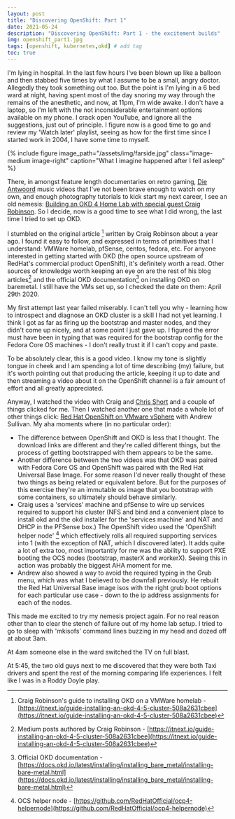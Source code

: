 ```yaml
---
layout: post
title: "Discovering OpenShift: Part 1"
date: 2021-05-24
description: "Discovering OpenShift: Part 1 - the excitement builds"
img: openshift_part1.jpg 
tags: [openshift, kubernetes,okd] # add tag
toc: true
---
```


I'm lying in hospital. In the last few hours I've been blown up like a balloon and then stabbed five times by what I assume to be a small, angry doctor. Allegedly they took something out too. But the point is I'm lying in a 6 bed ward at night, having spent most of the day snoring my way through the remains of the anesthetic, and now, at 11pm, I'm wide awake. I don't have a laptop, so I'm left with the not inconsiderable entertainment options available on my phone. I crack open YouTube, and ignore all the suggestions, just out of principle. I figure now is a good time to go and review my 'Watch later' playlist, seeing as how for the first time since I started work in 2004, I have some time to myself. 

{% include figure image_path="/assets/img/farside.jpg" class="image-medium image-right" caption="What I imagine happened after I fell asleep" %}

There, in amongst feature length documentaries on retro gaming, [Die Antwoord](https://www.youtube.com/watch?v=L-wpS49KN00&list=WL&index=59) music videos that I've not been brave enough to watch on my own, and enough photography tutorials to kick start my next career, I see an old nemesis: [Building an OKD 4 Home Lab with special guest Craig Robinson](https://www.youtube.com/watch?v=qh1zYW7BLxE).  So I decide, now is a good time to see what I did wrong, the last time I tried to set up OKD.

I stumbled on the original article [^1] written by Craig Robinson about a year ago. I found it easy to follow, and expressed in terms of primitives that I understand: VMWare homelab, pfSense, centos, fedora, etc. For anyone interested in getting started with OKD (the open source upstream of RedHat's commercial product OpenShift), it's definitely worth a read. Other sources of knowledge worth keeping an eye on are the rest of his blog articles[^4] and the official OKD documentation[^3] on installing OKD on baremetal. I still have the VMs set up, so I checked the date on them: April 29th 2020. 

My first attempt last year failed miserably. I can't tell you why - learning how to introspect and diagnose an OKD cluster is a skill I had not yet learning. I think I got as far as firing up the bootstrap and master nodes, and they didn't come up nicely, and at some point I just gave up. I figured the error must have been in typing that was required for the bootstrap config for the Fedora Core OS machines - I don't really trust it if I can't copy and paste.

To be absolutely clear, this is a good video. I know my tone is slightly tongue in cheek and I am spending a lot of time describing (my) failure, but it's worth pointing out that producing the article, keeping it up to date and then streaming a video about it on the OpenShift channel is a fair amount of effort and all greatly appreciated. 

Anyway, I watched the video with Craig and [Chris Short](https://chrisshort.net/) and a couple of things clicked for me. Then I watched another one that made a whole lot of other things click: [Red Hat OpenShift on VMware vSphere](https://www.youtube.com/watch?v=Be0dRq0wjWE) with Andrew Sullivan. My aha moments where (in no particular order):
- The difference between OpenShift and OKD is less that I thought. The download links are different and they're called different things, but the process of getting bootstrapped with them appears to be the same. 
- Another difference between the two videos was that OKD was paired with Fedora Core OS and OpenShift was paired with the Red Hat Universal Base Image. For some reason I'd never really thought of these two things as being related or equivalent before. But for the purposes of this exercise they're an immutable os image that you bootstrap with some containers, so ultimately should behave similarly. 
- Craig uses a 'services' machine and pfSense to wire up services required to support his cluster (NFS and bind and a convenient place to install okd and the okd installer for the 'services machine' and NAT and DHCP in the PFSense box.) The OpenShift video used the 'OpenShift helper node' [^2] which effectively rolls all required supporting services into 1 (with the exception of NAT, which I discovered later). It adds quite a lot of extra too, most importantly for me was the ability to support PXE booting the OCS nodes (bootstrap, masterX and workerX). Seeing this in action was probably the biggest AHA moment for me.
- Andrew also showed a way to avoid the required typing in the Grub menu, which was what I believed to be downfall previously. He rebuilt the Red Hat Universal Base image isos with the right grub boot options for each particular use case - down to the ip address assignments for each of the nodes. 

This made me excited to try my nemesis project again. For no real reason other than to clear the stench of failure out of my home lab setup. I tried to go to sleep with 'mkisofs' command lines buzzing in my head and dozed off at about 3am. 

At 4am someone else in the ward switched the TV on full blast.

At 5:45, the two old guys next to me discovered that they were both Taxi drivers and spent the rest of the morning comparing life experiences. I felt like I was in a Roddy Doyle play. 


[^1]: Craig Robinson's guide to installing OKD on a VMWare homelab - [https://itnext.io/guide-installing-an-okd-4-5-cluster-508a2631cbee](https://itnext.io/guide-installing-an-okd-4-5-cluster-508a2631cbee)
[^2]: OCS helper node - [https://github.com/RedHatOfficial/ocp4-helpernode](https://github.com/RedHatOfficial/ocp4-helpernode)
[^3]: Official OKD documentation - [https://docs.okd.io/latest/installing/installing_bare_metal/installing-bare-metal.html](https://docs.okd.io/latest/installing/installing_bare_metal/installing-bare-metal.html)
[^4]: Medium posts authored by Craig Robinson - [https://itnext.io/guide-installing-an-okd-4-5-cluster-508a2631cbee](https://itnext.io/guide-installing-an-okd-4-5-cluster-508a2631cbee)